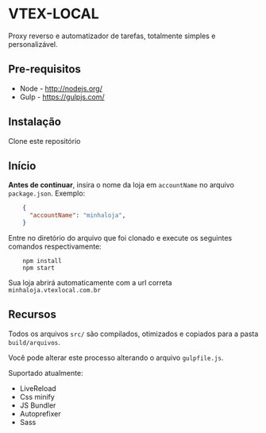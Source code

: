 # VTEX-LOCAL

Proxy reverso e automatizador de tarefas, totalmente simples e personalizável.

## Pre-requisitos

* Node - http://nodejs.org/
* Gulp - https://gulpjs.com/

## Instalação 

Clone este repositório

## Início

**Antes de continuar**, insira o nome da loja em `accountName` no arquivo `package.json`. Exemplo:

```json
    {
      "accountName": "minhaloja",
    }
```

Entre no diretório do arquivo que foi clonado e execute os seguintes comandos respectivamente:

```shell
    npm install
    npm start
```


Sua loja abrirá automaticamente com a url correta `minhaloja.vtexlocal.com.br`

## Recursos

Todos os arquivos `src/` são compilados, otimizados e copiados para a pasta `build/arquivos`.

Você pode alterar este processo alterando o arquivo `gulpfile.js`.

Suportado atualmente:

- LiveReload
- Css minify
- JS Bundler
- Autoprefixer
- Sass

